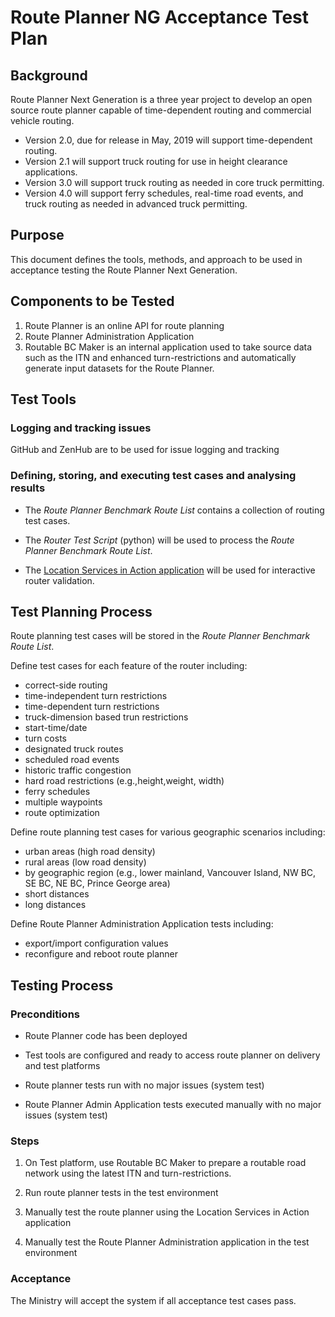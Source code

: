 # Route Planner NG Acceptance Test Plan

## Background
Route Planner Next Generation is a three year project to develop an open source route planner capable of time-dependent routing and commercial vehicle routing.

- Version 2.0, due for release in May, 2019 will support time-dependent routing. 
- Version 2.1 will support truck routing for use in height clearance applications.
- Version 3.0 will support truck routing as needed in core truck permitting.
- Version 4.0 will support ferry schedules, real-time road events, and truck routing as needed in advanced truck permitting.

## Purpose
This document defines the tools, methods, and approach to be used in acceptance testing the Route Planner Next Generation.

## Components to be Tested
1. Route Planner is an online API for route planning
2. Route Planner Administration Application
3. Routable BC Maker is an internal application used to take source data such as the ITN and enhanced turn-restrictions and automatically generate input datasets for the Route Planner.

## Test Tools

### Logging and tracking issues

GitHub and ZenHub are to be used for issue logging and tracking

### Defining, storing, and executing test cases and analysing results

- The *Route Planner Benchmark Route List* contains a collection of routing test cases. 

- The *Router Test Script* (python) will be used to process the *Route Planner Benchmark Route List*.

- The [Location Services in Action application](https://bcgov.github.io/ols-devkit/ols-demo/index.html?) will be used for interactive router validation.

## Test Planning Process

Route planning test cases will be stored in the *Route Planner Benchmark Route List*.

Define test cases for each feature of the router including:
 - correct-side routing
 - time-independent turn restrictions
 - time-dependent turn restrictions
 - truck-dimension based trun restrictions
 - start-time/date
 - turn costs
 - designated truck routes
 - scheduled road events
 - historic traffic congestion
 - hard road restrictions (e.g.,height,weight, width)
 - ferry schedules
 - multiple waypoints
 - route optimization

Define route planning test cases for various geographic scenarios including:
 - urban areas (high road density)
 - rural areas (low road density)
 - by geographic region (e.g., lower mainland, Vancouver Island, NW BC, SE BC, NE BC, Prince George area)
 - short distances
 - long distances

Define Route Planner Administration Application tests including:
 - export/import configuration values
 - reconfigure and reboot route planner


## Testing Process

### Preconditions

  * Route Planner code has been deployed

  * Test tools are configured and ready to access route planner on delivery and test platforms

  * Route planner tests run with no major issues (system test)
  
  * Route Planner Admin Application tests executed manually with no major issues (system test)

### Steps

1. On Test platform, use Routable BC Maker to prepare a routable road network using the latest ITN and turn-restrictions.

2. Run route planner tests in the test environment

3. Manually test the route planner using the Location Services in Action application

4. Manually test the Route Planner Administration application in the test environment


### Acceptance

The Ministry will accept the system if all acceptance test cases pass.
